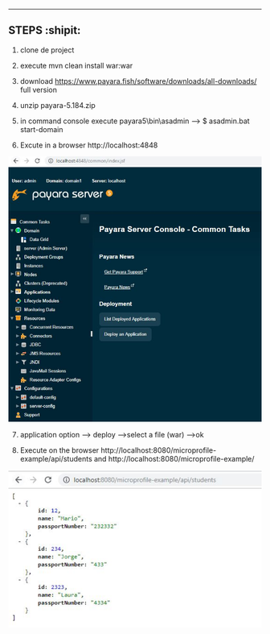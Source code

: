 ----
STEPS :shipit:
----
1. clone de project 

2. execute  mvn clean install war:war

3. download https://www.payara.fish/software/downloads/all-downloads/  full version

4. unzip payara-5.184.zip 

5. in command console execute payara5\bin\asadmin --> $ asadmin.bat start-domain

6. Excute in a browser http://localhost:4848

![Image of payara5](https://github.com/hhugohm/microprofile-service/blob/master/src/main/resources/payara.JPG)


7. application option --> deploy -->select a file (war) -->ok

8. Execute on the browser http://localhost:8080/microprofile-example/api/students and http://localhost:8080/microprofile-example/

![Image of rest service students](https://github.com/hhugohm/microprofile-service/blob/master/src/main/resources/students.JPG)


